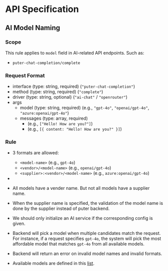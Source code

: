 # API Specification

## AI Model Naming

### Scope

This rule applies to `model` field in AI-related API endpoints. Such as:

- `puter-chat-completion/complete`

### Request Format

- interface (type: string, required) (`"puter-chat-completion"`)
- method (type: string, required) (`"complete"`)
- driver (type: string, optional) (`"ai-chat"` / `"openrouter"`)
- args
  - model (type: string, required) (e.g., `"gpt-4o"`, `"openai/gpt-4o"`, `"azure:openai/gpt-4o"`)
  - messages (type: array, required)
    - (e.g., `["Hello! How are you?"]`)
    - (e.g., `[{ content: "Hello! How are you?" }]`)

### Rule

- 3 formats are allowed:
  - `<model-name>` (e.g., `gpt-4o`)
  - `<vendor>/<model-name>` (e.g., `openai/gpt-4o`)
  - `<supplier>:<vendor>/<model-name>` (e.g., `azure:openai/gpt-4o`)
-
- All models have a vender name. But not all models have a supplier name.
- When the supplier name is specified, the validation of the model name is done by the supplier instead of puter backend.
- We should only initialize an AI service if the corresponding config is given.

- Backend will pick a model when multiple candidates match the request. For instance, if a request specifies `gpt-4o`, the system will pick the most affordable model that matches `gpt-4o` from all available models.
- Backend will return an error on invalid model names and invalid formats.
- Available models are defined in this [list](https://puter.com/puterai/chat/models).
